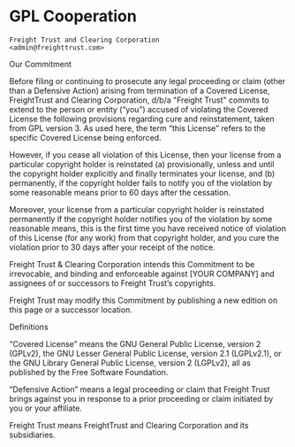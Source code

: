 # GPL Cooperation

    Freight Trust and Clearing Corporation
    <admin@freighttrust.com>

Our Commitment

Before filing or continuing to prosecute any legal proceeding or claim
(other than a Defensive Action) arising from termination of a Covered
License, FreightTrust and Clearing Corporation, d/b/a "Freight Trust"
commits to extend to the person or entity (“you”) accused of violating
the Covered License the following provisions regarding cure and
reinstatement, taken from GPL version 3. As used here, the term “this
License” refers to the specific Covered License being enforced.

However, if you cease all violation of this License, then your license
from a particular copyright holder is reinstated (a) provisionally,
unless and until the copyright holder explicitly and finally terminates
your license, and (b) permanently, if the copyright holder fails to
notify you of the violation by some reasonable means prior to 60 days
after the cessation.

Moreover, your license from a particular copyright holder is reinstated
permanently if the copyright holder notifies you of the violation by
some reasonable means, this is the first time you have received notice
of violation of this License (for any work) from that copyright holder,
and you cure the violation prior to 30 days after your receipt of the
notice.

Freight Trust & Clearing Corporation intends this Commitment to be
irrevocable, and binding and enforceable against \[YOUR COMPANY\] and
assignees of or successors to Freight Trust’s copyrights.

Freight Trust may modify this Commitment by publishing a new edition on
this page or a successor location.

Definitions

“Covered License” means the GNU General Public License, version 2
(GPLv2), the GNU Lesser General Public License, version 2.1 (LGPLv2.1),
or the GNU Library General Public License, version 2 (LGPLv2), all as
published by the Free Software Foundation.

“Defensive Action” means a legal proceeding or claim that Freight Trust
brings against you in response to a prior proceeding or claim initiated
by you or your affiliate.

Freight Trust means FreightTrust and Clearing Corporation and its
subsidiaries.
